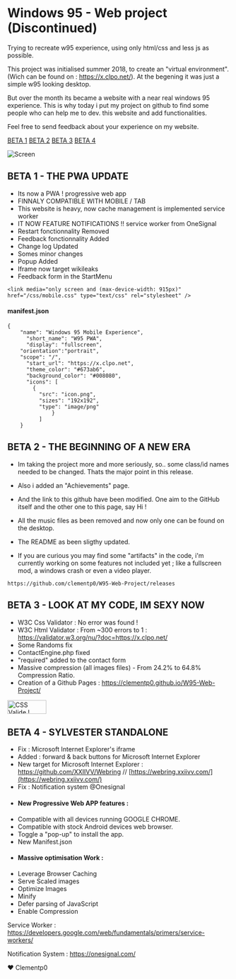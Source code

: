 

# Windows 95 - Web project (Discontinued)


Trying to recreate w95 experience, using only html/css and less js as possible.

This project was initialised summer 2018, to create an "virtual environment".
(Wich can be found on : https://x.clpo.net/). At the begening it was just a simple w95 looking desktop. 

But over the month its became a website with a near real windows 95 experience. This is why today i put my project on github
to find some people who can help me to dev. this website and add functionalities. 

Feel free to send feedback about your experience on my website. 

[BETA 1](#beta-1---the-pwa-update)
[BETA 2](#beta-2---the-beginning-of-a-new-era)
[BETA 3](#beta-3---look-at-my-code-im-sexy-now)
[BETA 4](#beta-4---sylvester-standalone)

![Screen](https://cdn.discordapp.com/attachments/778932989693526038/1093316049576927232/w95.png)

## BETA 1 - THE PWA UPDATE

- Its now a PWA ! progressive web app
- FINNALY COMPATIBLE WITH MOBILE / TAB
- This website is heavy, now cache management is implemented service worker
- IT NOW FEATURE NOTIFICATIONS !! service worker from OneSignal
- Restart fonctionnality Removed
- Feedback fonctionnality Added
- Change log Updated
- Somes minor changes
- Popup Added
- Iframe now target wikileaks
- Feedback form in the StartMenu

`<link media="only screen and (max-device-width: 915px)" href="/css/mobile.css" type="text/css" rel="stylesheet" />`

#### manifest.json

    {
        "name": "Windows 95 Mobile Experience",
          "short_name": "W95 PWA",
          "display": "fullscreen",
        "orientation":"portrait",
        "scope": "/",
          "start_url": "https://x.clpo.net",
          "theme_color": "#673ab6",
          "background_color": "#008080",
          "icons": [
            {
              "src": "icon.png",
              "sizes": "192x192",
              "type": "image/png"
        	      }
        	  ]
        }

## BETA 2 - THE BEGINNING OF A NEW ERA

- Im taking the project more and more seriously, so.. some class/id names needed to be changed. Thats the major point in this release. 
- Also i added an "Achievements" page.
- And the link to this github have been modified. One aim to the GitHub itself and the other one to this page, say Hi ! 
- All the music files as been removed and now only one can be found on the desktop.
- The README as been sligthy updated. 

- If you are curious you may find some "artifacts" in the code, i'm currently working on some features not included yet ; like a fullscreen mod, a windows crash or even a video player.

`https://github.com/clementp0/W95-Web-Project/releases`


## BETA 3 - LOOK AT MY CODE, IM SEXY NOW  

- W3C Css Validator : No error was found ! 
- W3C Html Validator : From ~300 errors to 1 :
https://validator.w3.org/nu/?doc=https://x.clpo.net/
- Some Randoms fix
- ContactEngine.php fixed
- "required" added to the contact form
- Massive compression (all images files) - From 24.2% to 64.8% Compression Ratio.
- Creation of a Github Pages : https://clementp0.github.io/W95-Web-Project/

<p>
    <a href="#">
        <img style="border:0;width:88px;height:31px"
            src="https://jigsaw.w3.org/css-validator/images/vcss"
            alt="CSS Valide !" />
    </a>
</p>



## BETA 4 - SYLVESTER STANDALONE

- Fix : Microsoft Internet Explorer's iframe
-  Added : forward & back buttons for Microsoft Internet Explorer 
- New target for Microsoft Internet Explorer : 
 https://github.com/XXIIVV/Webring  //  [https://webring.xxiivv.com/](https://webring.xxiivv.com/)
- Fix : Notification system @Onesignal
- ####  New Progressive Web APP features :
- Compatible with all devices running GOOGLE CHROME.
- Compatible with stock Android devices web browser.
- Toggle a "pop-up" to install the app.
- New Manifest.json  
- #### Massive optimisation Work :
- Leverage Browser Caching
- Serve Scaled images
- Optimize Images
- Minify
- Defer parsing of JavaScript
- Enable Compression

Service Worker : 
https://developers.google.com/web/fundamentals/primers/service-workers/

Notification System : 
https://onesignal.com/

❤️ Clementp0

